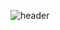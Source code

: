![header](https://capsule-render.vercel.app/api?type=waving&fontColor=fff&color=0:2277ff,100:a82da8&height=300&section=header&text=MiddleWhere&fontSize=90)
